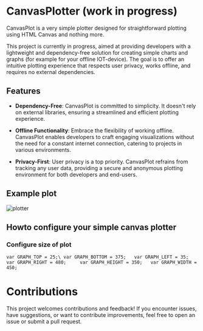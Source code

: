 # CanvasPlotter (work in progress) #
CanvasPlot is a very simple plotter designed for straightforward plotting using HTML Canvas and nothing more. 

This project is currently in progress, aimed at providing developers with a lightweight and dependency-free solution for creating simple charts and graphs (for example for your offline IOT-device). The goal is to offer an intuitive plotting experience that respects user privacy, works offline, and requires no external dependencies.

## Features ##

- **Dependency-Free**: CanvasPlot is committed to simplicity. It doesn't rely on external libraries, ensuring a streamlined and efficient plotting experience.

- **Offline Functionality**: Embrace the flexibility of working offline. CanvasPlot enables developers to craft engaging visualizations without the need for a constant internet connection, catering to projects in various environments.

- **Privacy-First**: User privacy is a top priority. CanvasPlot refrains from tracking any user data, providing a secure and anonymous plotting environment for both developers and end-users.


## Example plot ##

![plotter](https://github.com/oliolioli/CanvasPlotter/assets/4264535/85bb7ab8-ddd7-4eae-87b7-21f63dfb4fe2)


## Howto configure your simple canvas plotter ##

### Configure size of plot ###

`
var GRAPH_TOP = 25;\
var GRAPH_BOTTOM = 375;  
var GRAPH_LEFT = 35;  
var GRAPH_RIGHT = 480;    
var GRAPH_HEIGHT = 350;  
var GRAPH_WIDTH = 450;  
`

# Contributions #
This project welcomes contributions and feedback! If you encounter issues, have suggestions, or want to contribute improvements, feel free to open an issue or submit a pull request.
